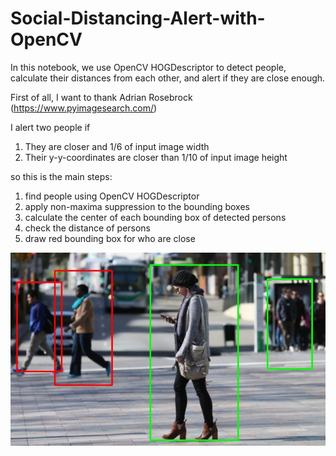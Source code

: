 # Social-Distancing-Alert-with-OpenCV
In this notebook, we use OpenCV HOGDescriptor to detect people, calculate their distances from each other, and alert if they are close enough.

First of all, I want to thank Adrian Rosebrock (https://www.pyimagesearch.com/)

I alert two people if
1) They are closer and 1/6 of input image width
2) Their y-y-coordinates are closer than 1/10 of input image height

so this is the main steps:
1) find people using OpenCV HOGDescriptor
2) apply non-maxima suppression to the bounding boxes
3) calculate the center of each bounding box of detected persons
4) check the distance of persons
5) draw red bounding box for who are close

![Result](PedestriansAlert1.jpg)

